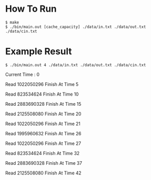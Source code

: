 # How To Run

    $ make
    $ ./bin/main.out [cache_capacity] ./data/in.txt ./data/out.txt ./data/cin.txt

# Example Result

    $ ./bin/main.out 4 ./data/in.txt ./data/out.txt ./data/cin.txt

Current Time : 0

Read 1022050296 Finish At Time 5

Read 823534624 Finish At Time 10

Read 2883690328 Finish At Time 15

Read 2125508080 Finish At Time 20

Read 1022050296 Finish At Time 21

Read 1995960632 Finish At Time 26

Read 1022050296 Finish At Time 27

Read 823534624 Finish At Time 32

Read 2883690328 Finish At Time 37

Read 2125508080 Finish At Time 42

